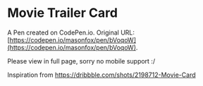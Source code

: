 # Movie Trailer Card

A Pen created on CodePen.io. Original URL: [https://codepen.io/masonfox/pen/bVoqoW](https://codepen.io/masonfox/pen/bVoqoW).

Please view in full page, sorry no mobile support :/

Inspiration from https://dribbble.com/shots/2198712-Movie-Card

